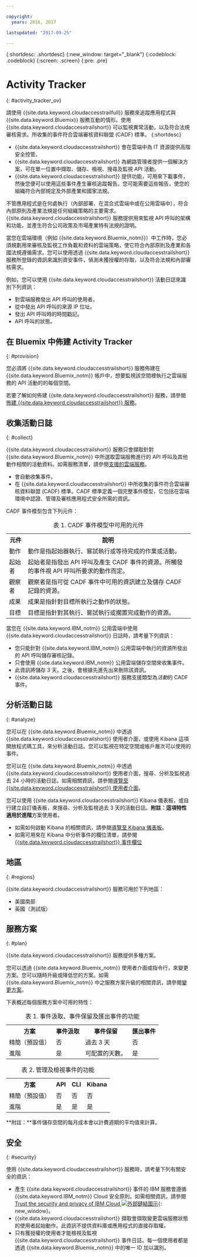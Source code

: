 ```yaml
---

copyright:
  years: 2016, 2017

lastupdated: "2017-09-25"

---
```


{:shortdesc: .shortdesc}
{:new_window: target="_blank"}
{:codeblock: .codeblock}
{:screen: .screen}
{:pre: .pre}


# Activity Tracker
{: #activity_tracker_ov}

請使用 {{site.data.keyword.cloudaccesstrailfull}} 服務來追蹤應用程式與 {{site.data.keyword.Bluemix}} 服務互動的情形。使用 {{site.data.keyword.cloudaccesstrailshort}} 可以監視異常活動，以及符合法規審核需求。所收集的事件符合雲端審核資料聯盟 (CADF) 標準。
{:shortdesc}

* {{site.data.keyword.cloudaccesstrailshort}} 會在雲端中為 IT 資源提供高階安全控管。
* {{site.data.keyword.cloudaccesstrailshort}} 為網路管理者提供一個解決方案，可在單一位置中擷取、儲存、檢視、搜尋及監視 API 活動。
* {{site.data.keyword.cloudaccesstrailshort}} 提供功能，可用來下載事件，然後您便可以使用這些事件產生審核追蹤報告。您可能需要這些報告，使您的組織符合內部規定及外部產業和國家法規。

不管應用程式是在何處執行（內部部署、在混合式雲端中或在公用雲端中），符合內部原則及產業法規是任何組織策略的主要需求。{{site.data.keyword.cloudaccesstrailshort}} 服務提供用來監視 API 呼叫的架構和功能，並產生符合公司政策及市場產業特有法規的證明。

當您在雲端環境（例如 {{site.data.keyword.Bluemix_notm}}）中工作時，您必須規劃用來審核及監視工作負載和資料的雲端策略，使它符合內部原則及產業和各國法規遵循需求。您可以使用透過 {{site.data.keyword.cloudaccesstrailshort}} 服務所登錄的資訊來識別資安事件，偵測未獲授權的存取，以及符合法規和內部審核需求。

例如，您可以使用 {{site.data.keyword.cloudaccesstrailshort}} 活動日誌來識別下列資訊：

* 對雲端服務發出 API 呼叫的使用者。
* 從中發出 API 呼叫的來源 IP 位址。
* 發出 API 呼叫時的時間戳記。
* API 呼叫的狀態。


## 在 Bluemix 中佈建 Activity Tracker
{: #provision}

您必須將 {{site.data.keyword.cloudaccesstrailshort}} 服務佈建在 {{site.data.keyword.Bluemix_notm}} 帳戶中，想要監視該空間裡執行之雲端服務的 API 活動的的每個空間。

若要了解如何佈建 {{site.data.keyword.cloudaccesstrailshort}} 服務，請參閱[佈建 {{site.data.keyword.cloudaccesstrailshort}} 服務](/docs/services/cloud-activity-tracker/how-to/provision.html#provision)。



## 收集活動日誌
{: #collect}

{{site.data.keyword.cloudaccesstrailshort}} 服務只會擷取針對 {{site.data.keyword.Bluemix_notm}} 中所選取雲端服務進行的 API 呼叫及其他動作相關的活動資料。如需服務清單，請參閱[支援的雲端服務](/docs/services/cloud-activity-tracker/cloud_services.html#cloud_services)。

* 會自動收集事件。 
* 在 {{site.data.keyword.cloudaccesstrailshort}} 中所收集的事件符合雲端審核資料聯盟 (CADF) 標準。CADF 標準定義一個完整事件模型，它包括在雲端環境中認證、管理及審核應用程式安全所需的資訊。

CADF 事件模型包含下列元件：

<table>
  <caption>表 1. CADF 事件模型中可用的元件</caption>
  <tr>
    <th>元件</th>
	<th>說明</th>
  </tr>
  <tr>
    <td>動作</td>
	<td>動作是指起始器執行、嘗試執行或等待完成的作業或活動。</td>
  </tr>
  <tr>
    <td>起始者</td>
	<td>起始者是指發出 API 呼叫及產生 CADF 事件的資源。所觸發的事件視 API 呼叫所要求的動作而定。</td>
  </tr>
  <tr>
    <td>觀察者</td>
	<td>觀察者是指可從 CADF 事件中可用的資訊建立及儲存 CADF 記錄的資源。</td>
  </tr>
  <tr>
    <td>成果</td>
	<td>成果是指針對目標所執行之動作的狀態。</td>
  </tr>
  <tr>
    <td>目標</td>
	<td>目標是指針對其執行、嘗試執行或擱置完成動作的資源。</td>
  </tr>
</table>


當您在 {{site.data.keyword.IBM_notm}} 公用雲端中使用 {{site.data.keyword.cloudaccesstrailshort}} 日誌時，請考量下列資訊：

* 您只能針對 {{site.data.keyword.IBM_notm}} 公用雲端中執行的資源所發出的 API 呼叫儲存審核記錄。
* 只會使用 {{site.data.keyword.IBM_notm}} 公用雲端儲存空間來收集事件。
* 此資訊將儲存 3 天。之後，會根據先進先出來刪除該資訊。
* {{site.data.keyword.cloudaccesstrailshort}} 服務支援類型為*活動*的 CADF 事件。



## 分析活動日誌
{: #analyze}

您可以在 {{site.data.keyword.Bluemix_notm}} 中透過 {{site.data.keyword.cloudaccesstrailshort}} 使用者介面，或使用 Kibana 這項開放程式碼工具，來分析活動日誌。您可以監視在特定空間或帳戶層次可以使用的事件。

您可以在 {{site.data.keyword.Bluemix_notm}} 中透過 {{site.data.keyword.cloudaccesstrailshort}} 使用者介面，搜尋、分析及監視過去 24 小時的活動日誌。如需相關資訊，請參閱[導覽至 {{site.data.keyword.cloudaccesstrailshort}} 使用者介面](/docs/services/cloud-activity-tracker/how-to/manage-events-ui/launch_at_ui.html#launch_at_ui)。

您可以使用 {{site.data.keyword.cloudaccesstrailshort}} Kibana 儀表板，或自行建立自訂儀表板，來搜尋、分析及監視過去 3 天的活動日誌。**附註：**這項特性適用於**進階**方案使用者。

* 如需如何啟動 Kibana 的相關資訊，請參閱[導覽至 Kibana 儀表板](/docs/services/cloud-activity-tracker/how-to/manage-events-ui/launch_kibana.html#launch_kibana)。 
* 如需可用來在 Kibana 中分析事件的欄位清單，請參閱 [{{site.data.keyword.cloudaccesstrailshort}} 事件欄位](/docs/services/cloud-activity-tracker/reference/at_event.html#at_event)



## 地區
{: #regions}

{{site.data.keyword.cloudaccesstrailshort}} 服務可用於下列地區：

* 美國南部
* 英國（測試版）


## 服務方案
{: #plan}

{{site.data.keyword.cloudaccesstrailshort}} 服務提供多種方案。

您可以透過 {{site.data.keyword.Bluemix_notm}} 使用者介面或指令行，來變更方案。您可以隨時升級或降低您的方案。如需 {{site.data.keyword.Bluemix_notm}} 中之服務方案升級的相關資訊，請參閱[變更方案](/docs/services/cloud-activity-tracker/plan/change_plan.html#change_plan)。 

下表概述每個服務方案中可用的特性：

<table>
    <caption>表 1. 事件汲取、事件保留及匯出事件的功能</caption>
      <tr>
        <th>方案</th>
        <th>事件汲取</th>
        <th>事件保留</th>
		<th>匯出事件</th>
      </tr>
      <tr>
        <td>精簡（預設值）</td>
        <td>否</td>
        <td>過去 3 天</td>
		<td>否</td>
      </tr>
      <tr>
        <td>進階</td>
        <td>是</td>
        <td>可配置的天數。</td>
		<td>是</td>
      </tr>
</table>

<table>
    <caption>表 2. 管理及檢視事件的功能</caption>
      <tr>
        <th>方案</th>
		<th>API</th>
		<th>CLI</th>
        <th>Kibana</th>
      </tr>
      <tr>
        <td>精簡（預設值）</td>
		<td>否</td>
		<td>否</td>
        <td>否</td>
      </tr>
      <tr>
        <td>進階</td>
		<td>是</td>
		<td>是</td>
        <td>是</td>
      </tr>
</table>

**附註：**事件儲存空間的每月成本會以計費週期的平均值來計算。

## 安全
{: #security}

使用 {{site.data.keyword.cloudaccesstrailshort}} 服務時，請考量下列有關安全的資訊：

* 產生 {{site.data.keyword.cloudaccesstrailshort}} 事件的 IBM 服務會遵循 {{site.data.keyword.IBM_notm}} Cloud 安全原則。如需相關資訊，請參閱 [Trust the security and privacy of IBM Cloud ![外部鏈結圖示](../../icons/launch-glyph.svg "外部鏈結圖示")](https://www.ibm.com/cloud-computing/learn-more/why-ibm-cloud/security/){: new_window}。
* {{site.data.keyword.cloudaccesstrailshort}} 擷取會擷取變更雲端服務狀態的使用者起始動作。此資訊不提供資料庫或應用程式的直接存取權。
* 只有獲授權的使用者才能檢視及監視 {{site.data.keyword.cloudaccesstrailshort}} 事件日誌。每一個使用者都是透過 {{site.data.keyword.Bluemix_notm}} 中的唯一 ID 加以識別。
